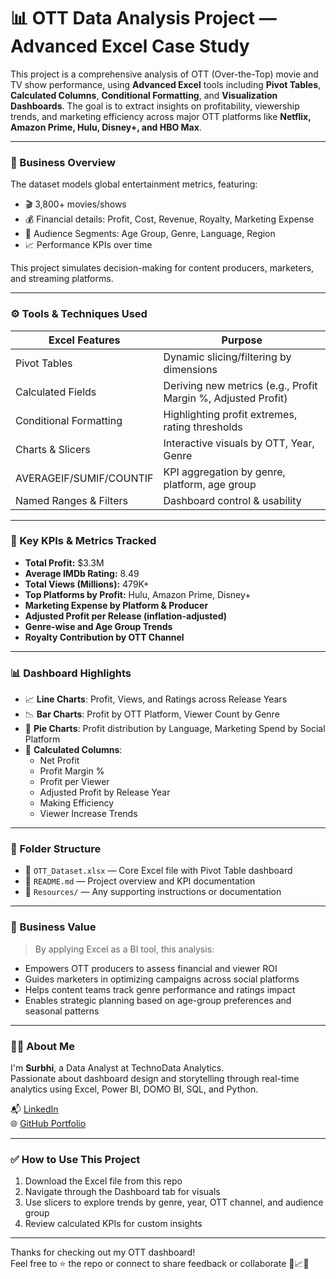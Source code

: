 # 📊 OTT Data Analysis Project — Advanced Excel Case Study

This project is a comprehensive analysis of OTT (Over-the-Top) movie and TV show performance, using **Advanced Excel** tools including **Pivot Tables**, **Calculated Columns**, **Conditional Formatting**, and **Visualization Dashboards**. The goal is to extract insights on profitability, viewership trends, and marketing efficiency across major OTT platforms like **Netflix, Amazon Prime, Hulu, Disney+, and HBO Max**.

---

### 💼 Business Overview

The dataset models global entertainment metrics, featuring:
- 🎬 3,800+ movies/shows
- 💰 Financial details: Profit, Cost, Revenue, Royalty, Marketing Expense
- 👥 Audience Segments: Age Group, Genre, Language, Region
- 📈 Performance KPIs over time

This project simulates decision-making for content producers, marketers, and streaming platforms.

---

### ⚙️ Tools & Techniques Used

| Excel Features        | Purpose                                |
|-----------------------|----------------------------------------|
| Pivot Tables          | Dynamic slicing/filtering by dimensions |
| Calculated Fields     | Deriving new metrics (e.g., Profit Margin %, Adjusted Profit) |
| Conditional Formatting| Highlighting profit extremes, rating thresholds |
| Charts & Slicers      | Interactive visuals by OTT, Year, Genre |
| AVERAGEIF/SUMIF/COUNTIF| KPI aggregation by genre, platform, age group |
| Named Ranges & Filters| Dashboard control & usability |

---

### 📌 Key KPIs & Metrics Tracked

- **Total Profit:** $3.3M  
- **Average IMDb Rating:** 8.49  
- **Total Views (Millions):** 479K+  
- **Top Platforms by Profit:** Hulu, Amazon Prime, Disney+  
- **Marketing Expense by Platform & Producer**  
- **Adjusted Profit per Release (inflation-adjusted)**  
- **Genre-wise and Age Group Trends**  
- **Royalty Contribution by OTT Channel**

---

### 📊 Dashboard Highlights

- 📈 **Line Charts**: Profit, Views, and Ratings across Release Years  
- 📉 **Bar Charts**: Profit by OTT Platform, Viewer Count by Genre  
- 🧩 **Pie Charts**: Profit distribution by Language, Marketing Spend by Social Platform  
- 🧮 **Calculated Columns**:
  - Net Profit
  - Profit Margin %
  - Profit per Viewer
  - Adjusted Profit by Release Year
  - Making Efficiency
  - Viewer Increase Trends

---

### 📂 Folder Structure

- 📄 `OTT_Dataset.xlsx` — Core Excel file with Pivot Table dashboard
- 📑 `README.md` — Project overview and KPI documentation
- 📁 `Resources/` — Any supporting instructions or documentation

---

### 🎯 Business Value

> By applying Excel as a BI tool, this analysis:
- Empowers OTT producers to assess financial and viewer ROI
- Guides marketers in optimizing campaigns across social platforms
- Helps content teams track genre performance and ratings impact
- Enables strategic planning based on age-group preferences and seasonal patterns

---

### 🙋‍♀️ About Me

I'm **Surbhi**, a Data Analyst at TechnoData Analytics.  
Passionate about dashboard design and storytelling through real-time analytics using Excel, Power BI, DOMO BI, SQL, and Python.

📬 [LinkedIn](www.linkedin.com/in/surbhi-995926161)  
🌐 [GitHub Portfolio](https://github.com/surbhigzb98)

---

### ✅ How to Use This Project

1. Download the Excel file from this repo  
2. Navigate through the Dashboard tab for visuals  
3. Use slicers to explore trends by genre, year, OTT channel, and audience group  
4. Review calculated KPIs for custom insights

---

Thanks for checking out my OTT dashboard!  
Feel free to ⭐ the repo or connect to share feedback or collaborate 🎥📈✨

